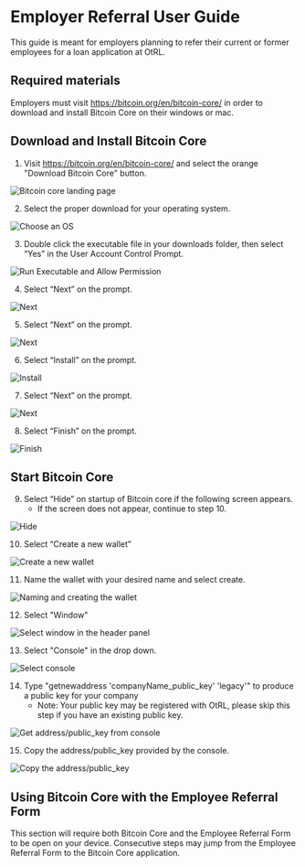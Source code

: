 # Employer Referral User Guide

This guide is meant for employers planning to refer their current or former employees for a loan application at OtRL.

## Required materials
Employers must visit https://bitcoin.org/en/bitcoin-core/ in order to download and install Bitcoin Core on their windows or mac.

## Download and Install Bitcoin Core

1. Visit https://bitcoin.org/en/bitcoin-core/ and select the orange "Download Bitcoin Core" button.

![Bitcoin core landing page](docs/userguide/img/bcc_landing_page.jpg)

2. Select the proper download for your operating system.

![Choose an OS](docs/userguide/img/bcc_download_os.jpg)

3. Double click the executable file in your downloads folder, then select “Yes” in the User Account Control Prompt.

![Run Executable and Allow Permission](docs/userguide/img/bcc_windows_auth.jpg)

4. Select “Next” on the prompt.

![Next](docs/userguide/img/bcc_next1.jpg)

5. Select “Next” on the prompt.

![Next](docs/userguide/img/bcc_next2.jpg)

6. Select “Install” on the prompt.

![Install](docs/userguide/img/bcc_next3.jpg)

7. Select “Next” on the prompt.

![Next](docs/userguide/img/bcc_next4.jpg)

8. Select “Finish” on the prompt.

![Finish](docs/userguide/img/bcc_next5.jpg)


## Start Bitcoin Core

9. Select “Hide” on startup of Bitcoin core if the following screen appears.
    - If the screen does not appear, continue to step 10.

![Hide](docs/userguide/img/bcc_hide.jpg)

10. Select “Create a new wallet”

![Create a new wallet](docs/userguide/img/bcc_create_wallet.jpg)

11. Name the wallet with your desired name and select create.

![Naming and creating the wallet](docs/userguide/img/bcc_wallet_prompt.jpg)

12. Select "Window"

![Select window in the header panel](docs/userguide/img/bcc_select_window.jpg)

13. Select "Console" in the drop down.

![Select console](docs/userguide/img/bcc_select_console.png)

14. Type "getnewaddress 'companyName_public_key' 'legacy'" to produce a public key for your company
    - Note: Your public key may be registered with OtRL, please skip this step if you have an existing public key.

![Get address/public_key from console](docs/userguide/img/bcc_get_address.jpg)

15. Copy the address/public_key provided by the console.

![Copy the address/public_key](docs/userguide/img/bcc_copy_address.jpg)

## Using Bitcoin Core with the Employee Referral Form
This section will require both Bitcoin Core and the Employee Referral Form to be open on your device. Consecutive steps may jump from the Employee Referral Form to the Bitcoin Core application.
